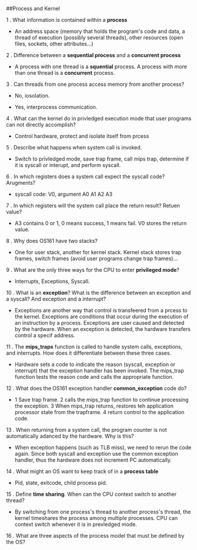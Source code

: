 ##Process and Kernel

1 . What information is contained within a **process**

- An address space (memory that holds the program's code and data, a thread of execution (possibly several threads), other resources (open files, sockets, other attributes...)

2 . Difference between a **sequential process** and a **concurrent process**

- A process with one thread is a **squential** process. A process with more than one thread is a **concurrent** process.

3 . Can threads from one process access memory from another process?

- No, iosolation.

- Yes,  interprocess communication.

4 . What can the kernel do in privledged execution mode that user programs can not directly accomplish?

- Control hardware, protect and isolate itself from prcess

5 . Describe what happens when system call is invoked.

- Switch to privledged mode,  save trap frame, call mips trap, determine if it is syscall or interupt, and perform syscall.

6 . In which registers does a system call expect the syscall code? Arugments?

- syscall code: V0, argument A0 A1 A2 A3

7 . In which registers will the system call place the return result? Retuen value?

- A3 contains 0 or 1, 0 means success, 1 means fail. V0 stores the return value.

8 . Why does OS161 have two stacks?

- One for user stack, another for kernel stack. Kernel stack stores trap frames, switch frames (avoid user programs change trap frames)...

9 . What are the only three ways for the CPU to enter **privileged mode**?

- Interrupts, Exceptions, Syscall.


10 . What is an **exception**? What is the difference between an exception and a syscall? And exception and a interrupt?

- Exceptions are another way that control is transfeered from a prcess to the kernel. Exceptions are conditions that occur during the execution of an instruction by a process. Exceptions are user caused and detected by the hardware. When an exception is detected, the hardware transfers control a specif address.

11 . The **mips_traps** function is called to handle system calls, exceptions, and interrupts. How does it differentiate between these three cases.

- Hardware sets a code to indicate the reason (syscall, exception or interrupt) that the exception handler has been invoked. The mips_trap function tests the reason code and calls the appropriate function.

12 . What does the OS161 exception handler **common_exception** code do?

- 1 Save trap frame. 2 calls the mips\_trap function to continue processing the exception. 3 When mips\_trap returns, restores teh application processor state from the trapframe. 4 return control to the application code.

13 . When returning from a system call, the program counter is not automatically adanced by the hardware. Why is this?

- When exception happens (such as TLB miss), we need to rerun the code again. Since both syscall and exception use the common exception handler, thus the hardware does not increment PC automatically.


14 . What might an OS want to keep track of in a **process table**

- Pid, state, exitcode, child process pid.

15 . Define **time sharing**. When can the CPU context switch to another thread?

- By switching from one process's thread to another process's thread, the kernel timeshares the process among multiple processes. CPU can context switch whenever it is in prevledged mode.

16 . What are three aspects of the process model that must be defined by the OS?